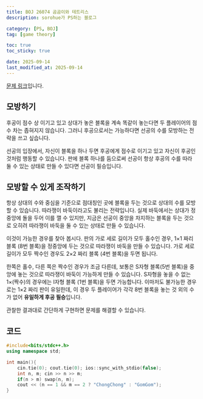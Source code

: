 ```yaml
---
title: BOJ 26074 곰곰이와 테트리스
description: sorohue가 PS하는 블로그

category: [PS, BOJ]
tag: [game theory]

toc: true
toc_sticky: true

date: 2025-09-14
last_modified_at: 2025-09-14
---
```


[문제 링크](https://boj.kr/26074)입니다.

## 모방하기

후공이 점수 상 이기고 있고 상대가 놓은 블록을 계속 똑같이 놓는다면 두 플레이어의 점수 차는 좁혀지지 않습니다. 그러니 후공으로서는 가능하다면 선공의 수를 모방하는 전략을 쓰고 싶습니다.

선공의 입장에서, 자신이 블록을 하나 두면 후공에게 점수로 이기고 있고 자신이 후공인 것처럼 행동할 수 있습니다. 판에 블록 하나를 둠으로써 선공이 항상 후공의 수를 따라 둘 수 있는 상태로 만들 수 있다면 선공이 필승입니다.

## 모방할 수 있게 조작하기

항상 상대의 수와 중심을 기준으로 점대칭인 곳에 블록을 두는 것으로 상대의 수를 모방할 수 있습니다. 따라쟁이 바둑이라고도 불리는 전략입니다. 실제 바둑에서는 상대가 정중앙에 돌을 두어 이를 깰 수 있지만, 지금은 선공이 중앙을 차지하는 블록을 두는 것으로 오히려 따라쟁이 바둑을 둘 수 있는 상태로 만들 수 있습니다.

이것이 가능한 경우를 찾아 봅시다. 판의 가로 세로 길이가 모두 홀수인 경우, 1×1 짜리 블록 (8번 블록)을 정중앙에 두는 것으로 따라쟁이 바둑을 만들 수 있습니다. 가로 세로 길이가 모두 짝수인 경우도 2×2 짜리 블록 (4번 블록)을 두면 됩니다.

한쪽은 홀수, 다른 쪽은 짝수인 경우가 조금 다른데, 보통은 S자형 블록(5번 블록)을 중앙에 놓는 것으로 따라쟁이 바둑이 가능하게 만들 수 있습니다. S자형을 놓을 수 없는 1×(짝수)의 경우에는 I자형 블록 (1번 블록)을 두면 가능합니다. 이마저도 불가능한 경우로는 1×2 짜리 판이 유일한데, 이 경우 두 플레이어가 각각 8번 블록을 놓는 것 외의 수가 없어 **유일하게 후공 필승**입니다.

관찰한 결과대로 간단하게 구현하면 문제를 해결할 수 있습니다.

## 코드

```cpp
#include<bits/stdc++.h>
using namespace std;

int main(){
	cin.tie(0); cout.tie(0); ios::sync_with_stdio(false);
	int n, m; cin >> n >> m;
	if(n > m) swap(n, m);
	cout << (n == 1 && m == 2 ? "ChongChong" : "GomGom");
}
```